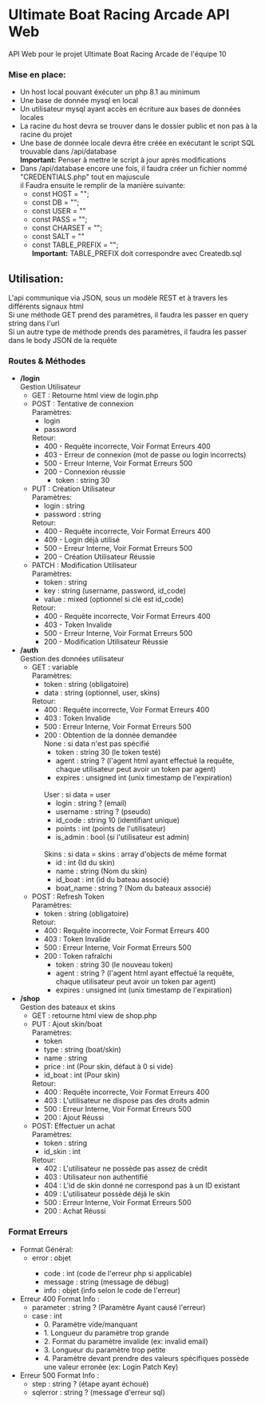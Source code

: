 <h1>Ultimate Boat Racing Arcade API Web</h1>

<p>
API Web pour le projet Ultimate Boat Racing Arcade de l'équipe 10
</p>



<h3>Mise en place:</h3>
<ul>
    <li>Un host local pouvant éxécuter un php 8.1 au minimum</li>
    <li>Une base de donnée mysql en local</li>
    <li>Un utilisateur mysql ayant accès en écriture aux bases de données locales</li>
    <li>La racine du host devra se trouver dans le dossier public et non pas à la racine du projet</li>
    <li>Une base de donnée locale devra être créée en exécutant le script SQL trouvable dans /api/database <br> <b>Important:</b> Penser à mettre le script à jour après modifications</li>
    <li>Dans /api/database encore une fois, il faudra créer un fichier nommé "CREDENTIALS.php" tout en majuscule<br>
    il Faudra ensuite le remplir de la manière suivante:<br>
        <ul>
            <li>const HOST = "";</li>
            <li>const DB = "";</li>
            <li>const USER = ""</li>
            <li>const PASS = "";</li>
            <li>const CHARSET = "";</li>
            <li>const SALT = ""</li>
            <li>const TABLE_PREFIX = ""; <br> <b>Important:</b> TABLE_PREFIX doit correspondre avec Createdb.sql</li>
        </ul>
    </li>
</ul>


<h2>Utilisation:</h2>
<p> L'api communique via JSON, sous un modèle REST et à travers les différents signaux html
<br> Si une méthode GET prend des paramètres, il faudra les passer en query string dans l'url
<br> Si un autre type de méthode prends des paramètres, il faudra les passer dans le body JSON de la requête
</p>

<h3>Routes & Méthodes</h3>
<ul>
    <li><b>/login</b> <br>Gestion Utilisateur
        <ul>
            <li>GET : Retourne html view de login.php</li>
            <li>POST : Tentative de connexion
                <br>Paramètres:
                <ul>
                    <li>login</li>
                    <li>password</li>
                </ul>
                Retour:
                <ul>
                    <li>400 - Requête incorrecte, Voir Format Erreurs 400</li>
                    <li>403 - Erreur de connexion (mot de passe ou login incorrects)</li>
                    <li>500 - Erreur Interne, Voir Format Erreurs 500</li>
                    <li>200 - Connexion réussie
                        <ul>
                            <li>token : string 30</li>
                        </ul>
                    </li>
                </ul>
            </li>
            <li>PUT : Création Utilisateur
                <br>Paramètres:
                <ul>
                    <li>login : string</li>
                    <li>password : string</li>
                </ul>
                Retour:
                <ul>
                    <li>400 - Requête incorrecte, Voir Format Erreurs 400</li>
                    <li>409 - Login déjà utilisé</li>
                    <li>500 - Erreur Interne, Voir Format Erreurs 500</li>
                    <li>200 - Création Utilisateur Réussie</li>
                </ul>
            </li>
            <li>PATCH : Modification Utilisateur
                <br>Paramètres:
                <ul>
                    <li>token : string</li>
                    <li>key : string (username, password, id_code)</li>
                    <li>value : mixed (optionnel si clé est id_code)</li>
                </ul>
                Retour:
                <ul>
                    <li>400 - Requête incorrecte, Voir Format Erreurs 400</li>
                    <li>403 - Token Invalide</li>
                    <li>500 - Erreur Interne, Voir Format Erreurs 500</li>
                    <li>200 - Modification Utilisateur Réussie</li>
                </ul>
            </li>
        </ul>
    </li>
    <li><b>/auth</b> <br> Gestion des données utilisateur
        <ul>
            <li>GET : variable
            <br> Paramètres:
                <ul>
                    <li>token : string (obligatoire)</li>
                    <li>data : string (optionnel, user, skins)</li>
                </ul>
                Retour:
                <ul>
                    <li>400 : Requête incorrecte, Voir Format Erreurs 400</li>
                    <li>403 : Token Invalide</li>
                    <li>500 : Erreur Interne, Voir Format Erreurs 500</li>
                    <li>200 : Obtention de la donnée demandée
                        <br> None : si data n'est pas spécifié
                        <ul>
                            <li>token : string 30 (le token testé)</li>
                            <li>agent : string ? (l'agent html ayant effectué la requête, chaque utilisateur peut avoir un token par agent)</li>
                            <li>expires : unsigned int (unix timestamp de l'expiration)</li>
                        </ul>
                        <br> User : si data = user
                        <ul>
                            <li>login : string ? (email)</li>
                            <li>username : string ? (pseudo)</li>
                            <li>id_code : string 10 (identifiant unique)</li>
                            <li>points : int (points de l'utilisateur)</li>
                            <li>is_admin : bool (si l'utilisateur est admin)</li>
                        </ul>
                        <br> Skins : si data = skins : array d'objects de même format
                        <ul>
                            <li>id : int (Id du skin)</li>
                            <li>name : string (Nom du skin)</li>
                            <li>id_boat : int (id du bateau associé)</li>
                            <li>boat_name : string ? (Nom du bateaux associé)</li>
                        </ul>
                    </li>
                </ul>
            </li>
            <li>POST : Refresh Token
            <br> Paramètres:
                <ul>
                    <li>token : string (obligatoire)</li>
                </ul>
                Retour:
                <ul>
                    <li>400 : Requête incorrecte, Voir Format Erreurs 400</li>
                    <li>403 : Token Invalide</li>
                    <li>500 : Erreur Interne, Voir Format Erreurs 500</li>
                    <li>200 : Token rafraîchi
                        <ul>
                            <li>token : string 30 (le nouveau token)</li>
                            <li>agent : string ? (l'agent html ayant effectué la requête, chaque utilisateur peut avoir un token par agent)</li>
                            <li>expires : unsigned int (unix timestamp de l'expiration)</li>
                        </ul>
                </ul>
            </li>
        </ul>
    </li>
    <li><b>/shop</b> <br> Gestion des bateaux et skins
        <ul>
            <li>GET : retourne html view de shop.php</li>
            <li>PUT : Ajout skin/boat
            <br> Paramètres:
                <ul>
                    <li>token</li>
                    <li>type : string (boat/skin)</li>
                    <li>name : string</li>
                    <li>price : int (Pour skin, défaut à 0 si vide)</li>
                    <li>id_boat : int (Pour skin)</li>
                </ul>
                Retour:
                <ul>
                    <li>400 : Requête incorrecte, Voir Format Erreurs 400</li>
                    <li>403 : L'utilisateur ne dispose pas des droits admin</li>
                    <li>500 : Erreur Interne, Voir Format Erreurs 500</li>
                    <li>200 : Ajout Réussi</li>
                </ul>
            </li>
            <li>POST: Effectuer un achat
            <br> Paramètres:
                <ul>
                    <li>token : string</li>
                    <li>id_skin : int</li>
                </ul>
                Retour:
                <ul>
                    <li>402 : L'utilisateur ne possède pas assez de crédit</li>
                    <li>403 : Utilisateur non authentifié</li>
                    <li>404 : L'id de skin donné ne correspond pas à un ID existant</li>
                    <lI>409 : L'utilisateur possède déjà le skin</lI>
                    <li>500 : Erreur Interne, Voir Format Erreurs 500</li>
                    <li>200 : Achat Réussi</li>
                </ul>
            </li>
        </ul>
    </li>
</ul>

<h3>Format Erreurs</h3>
<ul>
    <li>Format Général:
        <ul>
            <li>error : objet</li>
            <ul>
                <li>code : int (code de l'erreur php si applicable)</li>
                <li>message : string (message de débug)</li>
                <li>info : objet (info selon le code de l'erreur)</li>
            </ul>
        </ul>
    </li>
    <li>
    Erreur 400 Format Info :
        <ul>
            <li>parameter : string ? (Paramètre Ayant causé l'erreur)</li>
            <li>case : int 
                <ul>
                    <li>0. Paramètre vide/manquant</li>
                    <li>1. Longueur du paramètre trop grande</li>
                    <li>2. Format du paramètre invalide (ex: invalid email)</li>
                    <li>3. Longueur du paramètre trop petite</li>
                    <li>4. Paramètre devant prendre des valeurs spécifiques possède une valeur erronée (ex: Login Patch Key)</li>
                </ul>
            </li>
        </ul>
    </li>
    <li>
    Erreur 500 Format Info :
        <ul>
            <li>step : string ? (étape ayant échoué)</li>
            <li>sqlerror : string ? (message d'erreur sql)</li>
        </ul>
    </li>
</ul>
